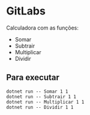 # GitLabs

Calculadora com as funções: 
- Somar
- Subtrair
- Multiplicar
- Dividir
## Para executar
```
dotnet run -- Somar 1 1
dotnet run -- Subtrair 1 1
dotnet run -- Multiplicar 1 1
dotnet run -- Dividir 1 1
```
